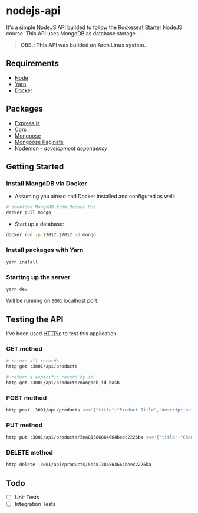 # nodejs-api
It's a simple NodeJS API builded to follow the [Rockeseat Starter](https://rocketseat.com.br/starter) NodeJS course. This API uses MongoDB as database storage.

> **OBS.: This API was builded on Arch Linux system.**

## Requirements
- [Node](https://nodejs.dev)
- [Yarn](https://yarnpkg.com)
- [Docker](https://www.docker.com)

## Packages
- [Express.js](https://expressjs.com)
- [Cors](https://github.com/expressjs/cors)
- [Mongoose](https://mongoosejs.com)
- [Mongoose Paginate](https://github.com/edwardhotchkiss/mongoose-paginate#readme)
- [Nodemon](https://nodemon.io) - *development dependency*

## Getting Started
### Install MongoDB via Docker
- Assuming you alread had Docker installed and configured as well:
```bash
# download MongoDB from Docker Hub
docker pull mongo
```
- Start up a database:
```bash
docker run -p 27017:27017 -d mongo
```
### Install packages with Yarn
```bash
yarn install
```
### Starting up the server
```bash
yarn dev
```
Will be running on `3001` localhost port.

## Testing the API
I've been used [HTTPie](https://httpie.org) to test this application.

### GET method
```bash
# return all records
http get :3001/api/products

# return a especific record by id
http get :3001/api/products/mongodb_id_hash
```

### POST method
```bash
http post :3001/api/products <<<'{"title":"Product Title","description":"A sample description","url":"https://example.com"}'
```

### PUT method
```bash
http put :3001/api/products/5ea81386864664beec2226ba <<<'{"title":"Change Title"}'
```

### DELETE method
```bash
http delete :3001/api/products/5ea81386864664beec2226ba
```

## Todo
- [ ] Unit Tests
- [ ] Integration Tests
